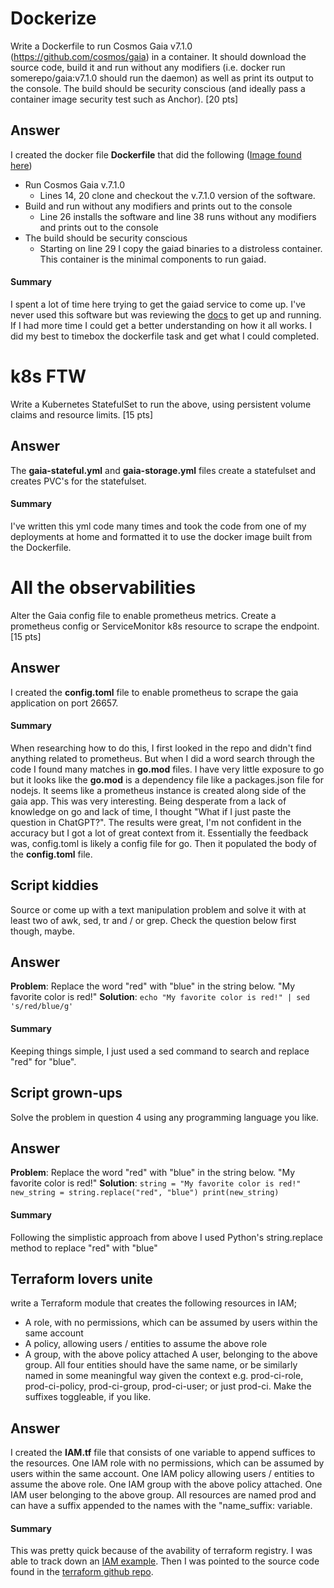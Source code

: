 # Dockerize
Write a Dockerfile to run Cosmos Gaia v7.1.0 (https://github.com/cosmos/gaia) in a container. It should download the source code, build it and run without any modifiers (i.e. docker run somerepo/gaia:v7.1.0 should run the daemon) as well as print its output to the console. The build should be security conscious (and ideally pass a container image security test such as Anchor). [20 pts]

## Answer
I created the docker file **Dockerfile** that did the following ([Image found here](https://hub.docker.com/r/tinstar71/hire-me-plz))
- Run Cosmos Gaia v.7.1.0
	-  Lines 14, 20 clone and checkout the v.7.1.0 version of the software. 
-  Build and run without any modifiers and prints out to the console
	-  Line 26 installs the software and line 38 runs without any modifiers and prints out to the console
- The build should be security conscious
	- Starting on line 29 I copy the gaiad binaries to a distroless container. This container is the minimal components to run gaiad.
#### Summary
I spent a lot of time here trying to get the gaiad service to come up. I've never used this software but was reviewing the [docs](https://hub.cosmos.network/main/getting-started/what-is-gaia.html)  to get up and running. If I had more time I could get a better understanding on how it all works. I did my best to timebox the dockerfile task and get what I could completed.

# k8s FTW
Write a Kubernetes StatefulSet to run the above, using persistent volume claims and resource limits. [15 pts]

## Answer
The **gaia-stateful.yml** and **gaia-storage.yml** files create a statefulset and creates PVC's for the statefulset.

#### Summary
I've written this yml code many times and took the code from one of my deployments at home and formatted it to use the docker image built from the Dockerfile.

# All the observabilities
Alter the Gaia config file to enable prometheus metrics. Create a prometheus config or ServiceMonitor k8s resource to scrape the endpoint. [15 pts]

## Answer
I created the **config.toml** file to enable prometheus to scrape the gaia application on port 26657.

#### Summary
When researching how to do this, I first looked in the repo and didn't find anything related to prometheus. But when I did a word search through the code I found many matches in **go.mod** files. I have very little exposure to go but it looks like the **go.mod** is a dependency file like a packages.json file for nodejs. It seems like a prometheus instance is created along side of the gaia app. This was very interesting.  Being desperate from a lack of knowledge on go and lack of time, I thought "What if I just paste the question in ChatGPT?". The results were great, I'm not confident in the accuracy but I got a lot of great context from it. Essentially the feedback was, config.toml is likely a config file for go. Then it populated the body of the **config.toml** file.

## Script kiddies
Source or come up with a text manipulation problem and solve it with at least two of awk, sed, tr and / or grep. Check the question below first though, maybe.

## Answer
**Problem**: Replace the word "red" with "blue" in the string below.
"My favorite color is red!"
**Solution**:  `echo "My favorite color is red!" | sed 's/red/blue/g'`

#### Summary
Keeping things simple, I just used a sed command to search and replace "red" for "blue". 

## Script grown-ups
Solve the problem in question 4 using any programming language you like.

## Answer
**Problem**: Replace the word "red" with "blue" in the string below.
"My favorite color is red!"
**Solution**: `string = "My favorite color is red!"
new_string = string.replace("red", "blue")
print(new_string)`

#### Summary
Following the simplistic approach from above I used Python's string.replace method to replace "red" with "blue"

## Terraform lovers unite
write a Terraform module that creates the following resources in IAM; 
- A role, with no permissions, which can be assumed by users within the same account 
- A policy, allowing users / entities to assume the above role
- A group, with the above policy attached 
A user, belonging to the above group. All four entities should have the same name, or be similarly named in some meaningful way given the context e.g. prod-ci-role, prod-ci-policy, prod-ci-group, prod-ci-user; or just prod-ci. Make the suffixes toggleable, if you like.

## Answer
I created the **IAM.tf** file that consists of one variable to append suffices to the resources. One IAM role with no permissions, which can be assumed by users within the same account. One IAM policy allowing users / entities to assume the above role. One IAM group with the above policy attached. One IAM user belonging to the above group. All resources are named prod and can have a suffix appended to the names with the "name_suffix: variable.
#### Summary
This was pretty quick because of the avability of terraform registry. I was able to track down an [IAM example](https://registry.terraform.io/modules/terraform-aws-modules/iam/aws/latest/examples/iam-policy). Then I was pointed to the source code found in the [terraform github repo](https://github.com/terraform-aws-modules/terraform-aws-iam/tree/v5.10.0/examples/iam-policy).
